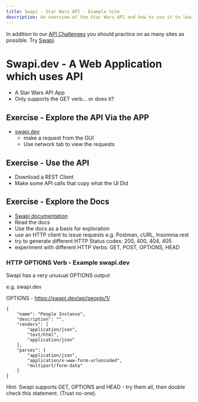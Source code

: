 ```yaml
---
title: Swapi - Star Wars API - Example Site
description: An overview of the Star Wars API and how to use it to learn about APIs.
---
```


In addition to our [API Challenges](/gui/challenges) you should practice on as many sites as possible. Try [Swapi](https://swapi.dev).

# Swapi.dev - A Web Application which uses API

- A Star Wars API App
- Only supports the GET verb... or does it?

## Exercise - Explore the API Via the APP

- [swapi.dev](https://swapi.dev)
    - make a request from the GUI
    - Use network tab to view the requests

## Exercise - Use the API

- Download a REST Client
- Make some API calls that copy what the UI Did

## Exercise - Explore the Docs

- [Swapi documentation](https://swapi.dev/documentation)
- Read the docs
- Use the docs as a basis for exploration
- use an HTTP client to issue requests e.g. Postman, cURL, Insomnia.rest
- try to generate different HTTP Status codes: 200, 400, 404, 405
- experiment with different HTTP Verbs: GET, POST, OPTIONS, HEAD

### HTTP OPTIONS Verb - Example swapi.dev

Swapi has a very unusual OPTIONS output

e.g. swapi.dev

OPTIONS - https://swapi.dev/api/people/1/

~~~~~~~~
{
    "name": "People Instance",
    "description": "",
    "renders": [
        "application/json",
        "text/html",
        "application/json"
    ],
    "parses": [
        "application/json",
        "application/x-www-form-urlencoded",
        "multipart/form-data"
    ]
}
~~~~~~~~

Hint: Swapi supports GET, OPTIONS and HEAD - try them all, then double check this statement. (Trust no-one).